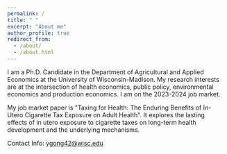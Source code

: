 ```yaml
---
permalink: /
title: " "
excerpt: "About me"
author_profile: true
redirect_from: 
  - /about/
  - /about.html
---
```


I am a Ph.D. Candidate in the Department of Agricultural and Applied Economics at the University of Wisconsin-Madison. My research interests are at the intersection of health economics, public policy, environmental economics and production economics. I am on the 2023-2024 job market.

My job market paper is "Taxing for Health: The Enduring Benefits of In-Utero Cigarette Tax Exposure on Adult Health". It explores the lasting effects of in utero exposure to cigarette taxes on long-term health development and the underlying mechanisms. 

Contact Info: [ygong42@wisc.edu](mailto:ygong42@wisc.edu)
